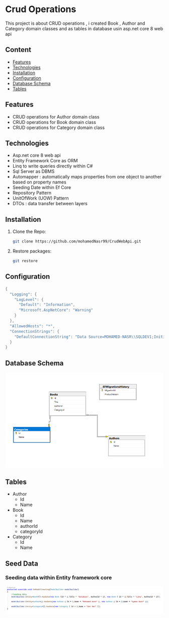 # Crud Operations 
This project is about CRUD operations , i created Book , Author and Category domain classes and as tables in database usin asp.net core 8 web api

## Content 
  * [Features](#features)
  * [Technologies](#technologies)
  * [Installation](#installation)
  * [Configuration](#configuration)
  * [Database Schema](#database-schema)
  * [Tables](#tables)

## Features
  * CRUD operations for Author domain class
  * CRUD operations for Book domain class
  * CRUD operations for Category domain class

## Technologies

  * Asp.net core 8 web api
  * Entity Framework Core as ORM
  * Linq  to write queries directly within C#
  * Sql Server as DBMS
  * Automapper : automatically maps properties from one object to another based on property names
  * Seeding Date within Ef Core
  * Repository Pattern
  * UnitOfWork (UOW) Pattern
  * DTOs : data transfer between layers


## Installation
1. Clone the Repo:
    ```bash
    git clone https://github.com/mohamedNasr99/CrudWebApi.git
    ```
2. Restore packages:
    ```bash
    git restore
    ```

## Configuration
``` c#
{
  "Logging": {
    "LogLevel": {
      "Default": "Information",
      "Microsoft.AspNetCore": "Warning"
    }
  },
  "AllowedHosts": "*",
  "ConnectionStrings": {
    "DefaultConnectionString": "Data Source=MOHAMED-NASR\\SQLDEV1;Initial Catalog=bookDb;Integrated Security=True;Connect Timeout=30;Encrypt=False;Trust Server Certificate=True"
  }
}
```

## Database Schema
![Db Schema](Screenshots/db.png)

## Tables
 * Author
   * Id
   * Name
 * Book
   * Id
   * Name
   * authorId
   * categoryId
 * Category
   * Id
   * Name

## Seed Data
### Seeding data within Entity framework core
![seeding](Screenshots/seed.png)

